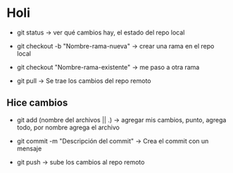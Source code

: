 # Holi


- git status -> ver qué cambios hay, el estado del repo local


- git checkout -b "Nombre-rama-nueva" -> crear una rama en el repo local 

- git checkout "Nombre-rama-existente" -> me paso a otra rama 
- git pull -> Se trae los cambios del repo remoto


## Hice cambios 

- git add (nombre del archivos || .) -> agregar mis cambios, punto, agrega todo, por nombre agrega el archivo 

- git commit -m "Descripción del commit" -> Crea el commit con un mensaje

- git push -> sube los cambios al repo remoto
